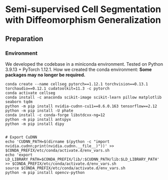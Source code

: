 # Semi-supervised Cell Segmentation with Diffeomorphism Generalization

<!-- [![Twitter](https://img.shields.io/twitter/follow/KrishnaswamyLab.svg?style=social&label=Follow)](https://twitter.com/KrishnaswamyLab)
[![Github Stars](https://img.shields.io/github/stars/ChenLiu-1996/DiffusionSpectralEntropy.svg?style=social&label=Stars)](https://github.com/ChenLiu-1996/DiffusionSpectralEntropy/) -->



## Preparation

### Environment
We developed the codebase in a miniconda environment.
Tested on Python 3.9.13 + PyTorch 1.12.1.
How we created the conda environment:
**Some packages may no longer be required.**
```
conda create --name cellseg pytorch==1.12.1 torchvision==0.13.1 torchaudio==0.12.1 cudatoolkit=11.3 -c pytorch
conda activate cellseg
conda install -c anaconda scikit-image scikit-learn pillow matplotlib seaborn tqdm
python -m pip install nvidia-cudnn-cu11==8.6.0.163 tensorflow==2.12
python -m pip install -U phate
conda install -c conda-forge libstdcxx-ng=12
python -m pip install antspyx
python -m pip install dipy


# Export CuDNN
echo 'CUDNN_PATH=$(dirname $(python -c "import nvidia.cudnn;print(nvidia.cudnn.__file__)"))' >> $CONDA_PREFIX/etc/conda/activate.d/env_vars.sh
echo 'export LD_LIBRARY_PATH=$CONDA_PREFIX/lib/:$CUDNN_PATH/lib:$LD_LIBRARY_PATH' >> $CONDA_PREFIX/etc/conda/activate.d/env_vars.sh
source $CONDA_PREFIX/etc/conda/activate.d/env_vars.sh
python -m pip install opencv-python

```

